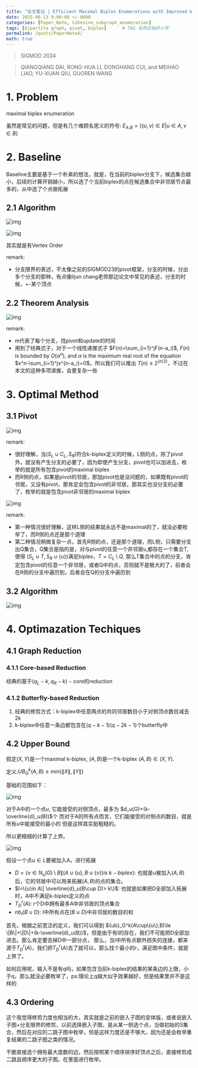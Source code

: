 ```yaml
---
title: "论文笔记 | Efficient Maximal Biplex Enumerations with Improved Worst-Case Time Guarantee "
date: 2025-06-13 9:00:00 +/-0000
categories: [Paper_Note, Cohesive_subgraph_enumeration]
tags: [bipartite graph, pivot, biplex]      # TAG 名称应始终小写
permalink: /posts/PaperNote4/
math: true
---
```


> SIGMOD 2024

> QIANGQIANG DAI, RONG-HUA LI, DONGHANG CUI, and MEIHAO LIAO, YU-XUAN QIU, GUOREN WANG

# 1. Problem

maximal biplex enumeration

虽然是常见的问题，但是有几个难顾名思义的符号:
$E_{A.B}=\{(u,v)\in E|u\in A, v\in B \}$

# 2. Baseline
Baseline主要是基于一个朴素的想法，就是，在当前的biplex分支下，候选集合越小，后续的计算开销越小，所以选了个当前biplex的点在候选集合中非邻居节点最多的，从中选了个点做拓展
## 2.1 Algorithm
![img](/assets/figures4post/2025_06_13_0.png)

![img](/assets/figures4post/2025_06_13_1.png)

其实就是有Vertex Order

remark:
- 分支限界的表述，不太像之前的SIGMOD23的pivot框架，分支的时候，分出多个分支的那种，有点像lijun chang老师那边论文中常见的表述，分支的时候，+-某个顶点

## 2.2 Theorem Analysis

![img](/assets/figures4post/2025_06_13_2.png)

remark:
- m代表了每个分支，找pivot和update的时间
- 用到了经典式子，对于一个线性递推式子 $F(n)=\sum_{i=1}^jF(n-a_i)$, $F(n)$ is bounded by $O(\alpha^n)$, and $\alpha$ is the maximum real root of the equation $x^n-\sum_{i=1}^jx^{n-a_i}=0$。所以我们可以推出 $T(n)\le 2^(n/2)$，不过在本文的这种多项递推，会更复杂一些

# 3. Optimal Method
## 3.1 Pivot

![img](/assets/figures4post/2025_06_13_3.png)

remark:
- 很好理解，当$(S_L\cup C_L, S_R)$符合k-biplex定义的时候，L侧的点，除了pivot外，就没有产生分支的必要了，因为即使产生分支，pivot也可以加进去，枚举的就是所有包含pivot的maximal biplex
- 而R侧的点，如果是pivot的邻居，那加pivot也是没问题的，如果既有pivot的邻居，又没有pivot，那肯定会包含pivot的非邻居，那其实也没分支的必要了，枚举的就是包含pivot非邻居的maximal biplex

![img](/assets/figures4post/2025_06_13_4.png)

remark:
- 第一种情况很好理解，这样L侧的结果就永远不是maximal的了，就没必要枚举了，而R侧的点还是那个道理
- 第二种情况稍微复杂一点，首先R侧的点，还是那个道理，而L侧，只需要分支出Q集合，Q集合是指的是，对与pivot的任意一个非邻居u,都存在一个集合T, 使得 $(S_L\cup T, S_R\cup \{u\})$满足biplex，$T=C_L \setminus Q$, 那么T集合中的点的分支，肯定包含pivot的任意一个非邻居，或者Q中的点，否则就不是极大的了，前者会在R侧的分支中遍历到，后者会在Q的分支中遍历到

## 3.2 Algorithm

![img](/assets/figures4post/2025_06_13_5.png)

# 4. Optimazation Techiques

## 4.1 Graph Reduction

### 4.1.1 Core-based Reduction

经典的基于$(q_L-k,q_R-k)-core$的reduction

### 4.1.2 Butterfly-based Reduction
1. 经典的修剪方式：k-biplex中任意两点的共同邻居数目小于对侧顶点数目减去2k
2. k-biplex中任意一条边都包含在$(q-k-1)(q-2k-1)$个butterfly中

## 4.2 Upper Bound 
假定$(X,Y)$是一个maximal k-biplex, $(A,B)$是一个k-biplex $(A,B)\in (X,Y)$.

定义:${UB}^{k}_{G}(A,B) \ge min\{\|X\|,\|Y\|\}$

基础的范围如下：

![img](/assets/figures4post/2025_06_13_6.png)

对于A中的一个点$u$, 它能接受的对侧顶点，最多为 $d_u(G)+(k-\overline{d}_u(B))$个
而对于A的所有点而言，它们能接受的对侧点的数目，就是所有$u$中能接受的最小的
但是这样其实挺粗糙的。

所以更精细的计算了上界。

![img](/assets/figures4post/2025_06_13_7.png)

假设一个点$u\in L$要被加入A，进行拓展
- $D=\{v\in N_u(G) \setminus B \| (A\cup \{u\},B\cup \{v\}) is \  k-biplex\}$: 也就是u被加入$(A,B)$后，它的邻居中可以用来拓展$(A,B)$的点的集合。
- $I=\{u\in A\| \overline{d}_u(B\cup D)> k\}$: 也就是如果把D全部加入拓展时，A中不满足k-biplex定义的点
- $T^{r}_{D}(A)$: r个D中拥有最多A中非邻居的顶点集合
- ${nb}_I(B\cup D)$: I中所有点在$(B\cup D)$中非邻居的数目的和

首先，根据之前宽泛的定义，我们可以得到 ${ub}_G^k(A\cup\{u\},B)\le \|B\|+\|D\|+(k-\overline(d)_u(B))$，但是由于有I的存在，我们不可能把D全部加进去。那么肯定要去掉D中一部分点，
那么，当I中所有点额外损失的连接，都来源于$T^{r}_{D}(A)$，我们把$T^{r}_{D}(A)$去了就可以，那么找个最小的r，满足图中条件，就是上界了。

如何应用呢，输入不是有q吗，如果包含当前k-biplex的结果的某条边的上限，小于q，那么就没必要枚举了，ps:理论上q越大似乎效果越好，但是结果里并不是这样的

## 4.3 Ordering
这个我觉得修剪力度也相当的大，其实就是之前的嵌入子图的变体版，或者说嵌入子图+分支限界的修剪，以前选择嵌入子图，是从某一侧选个点，当做初始的S集合，然后在对应的二跳子图中枚举，但是这样力度还是不够大。因为还是会枚举重复结果的二跳子图之类的情况。

干脆直接选个拥有最大度数的边，然后按照某个顺序排序好顶点之后，直接修剪成二跳且顺序更大的子图。在里面进行枚举。
